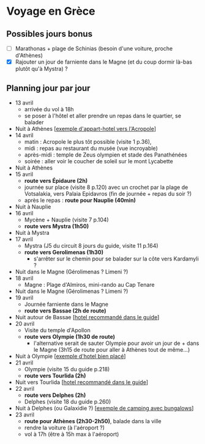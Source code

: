 # Voyage en Grèce

## Possibles jours bonus

* [ ] Marathonas + plage de Schinias (besoin d'une voiture, proche d'Athènes)
* [x] Rajouter un jour de farniente dans le Magne (et du coup dormir là-bas plutôt qu'à Mystra) ?

## Planning jour par jour 

* 13 avril
    * arrivée du vol à 18h
    * se poser à l'hôtel et aller prendre un repas dans le quartier, se balader
* Nuit à Athènes [[exemple d'appart-hotel vers l'Acropole](https://www.booking.com/hotel/gr/athens-backpackers-and-studios.fr.html)]
* 14 avril
    * matin : Acropole le plus tôt possible (visite 1 p.36), 
    * midi : repas au restaurant du musée (vue incroyable)
    * après-midi : temple de Zeus olympien et stade des Panathénées
    * soirée : aller voir le coucher de soleil sur le mont Lycabette
* Nuit à Athènes
* 15 avril
    * **route vers Épidaure (2h)**
    * journée sur place (visite 8 p.120) avec un crochet par la plage de Votsalakia, vers Palaia Epidavros (fin de journée + repas du soir ?)
    * après le repas : **route pour Nauplie (40min)**
* Nuit à Nauplie
* 16 avril
    * Mycène + Nauplie (visite 7 p.104)
    * **route vers Mystra (1h50)**
* Nuit à Mystra
* 17 avril
    * Mystra (J5 du circuit 8 jours du guide, visite 11 p.164)
    * **route vers Gerolimenas (1h30)**
      * s'arrêter sur le chemin pour se balader sur la côte vers Kardamyli ? 
* Nuit dans le Magne (Gérolimenas ? Limeni ?)
* 18 avril
    * Magne : Plage d'Almiros, mini-rando au Cap Tenare
* Nuit dans le Magne (Gérolimenas ? Limeni ?)
* 19 avril
    * Journée farniente dans le Magne
    * **route vers Bassae (2h de route)**
* Nuit autour de Bassae [[hotel recommandé dans le guide](https://abeliona-retreat.com/fr/)]
* 20 avril
    * Visite du temple d'Apollon
    * **route vers Olympie (1h30 de route)**
      * l'alternative serait de sauter Olympie pour avoir un jour de + dans le Magne (3h15 de route pour aller à Athènes tout de même...)
* Nuit à Olympie [[exemple d'hotel bien placé](https://www.booking.com/hotel/gr/europahotel.fr.html)]
* 21 avril
    * Olympie (visite 15 du guide p.218)
    * **route vers Tourlida (2h)**
* Nuit vers Tourlida [[hotel recommandé dans le guide](https://www.booking.com/hotel/gr/socrates-organic-village-wild-ollive.fr.html)]
* 22 avril
    * **route vers Delphes (2h)**
    * Delphes (visite 18 du guide p.260)
* Nuit à Delphes (ou Galaxidie ?)  [[exemple de camping avec bungalows](https://apolloncamping.gr/fr/)]
* 23 avril
    * **route pour Athènes (2h30-2h50)**, balade dans la ville
    * rendre la voiture (à l'aéroport ?)
    * vol à 17h (être à 15h max à l'aéroport)
